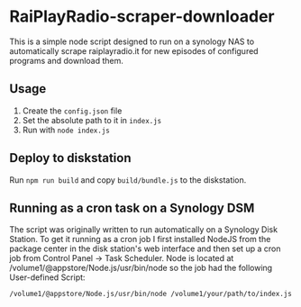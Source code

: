 # RaiPlayRadio-scraper-downloader

This is a simple node script designed to run on a synology NAS to automatically scrape raiplayradio.it for new episodes of configured programs and download them.

## Usage

1. Create the `config.json` file
2. Set the absolute path to it in `index.js`
3. Run with `node index.js`

## Deploy to diskstation

Run `npm run build` and copy `build/bundle.js` to the diskstation.

## Running as a cron task on a Synology DSM

The script was originally written to run automatically on a Synology Disk Station.
To get it running as a cron job I first installed NodeJS from the package center in
the disk station's web interface and then set up a cron job from Control Panel -> 
Task Scheduler. Node is located at /volume1/@appstore/Node.js/usr/bin/node so the job
had the following User-defined Script:

    /volume1/@appstore/Node.js/usr/bin/node /volume1/your/path/to/index.js